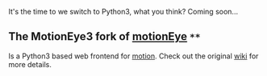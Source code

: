 It's the time to we switch to Python3, what you think? Coming soon...

## The MotionEye3 fork of <a href="https://github.com/ccrisan/motioneye/wiki"> motionEye</a> `**`

Is a Python3 based web frontend for <a href="https://motion-project.github.io"> motion</a>. 
Check out the original <a href="https://github.com/ccrisan/motioneye/wiki">wiki</a> for more details.
